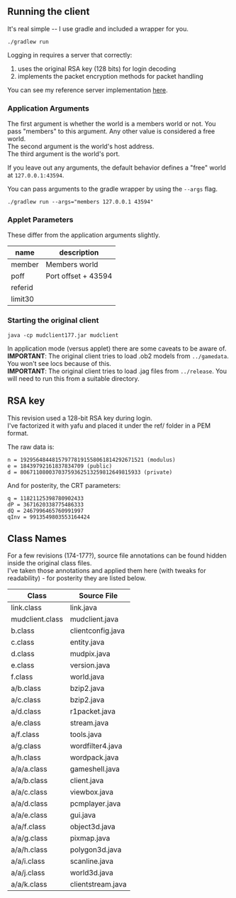 ## Running the client

It's real simple -- I use gradle and included a wrapper for you.

```
./gradlew run
```

Logging in requires a server that correctly:
1) uses the original RSA key (128 bits) for login decoding
2) implements the packet encryption methods for packet handling

You can see my reference server implementation [here](https://github.com/Pazaz/RSC-177-Server).

### Application Arguments

The first argument is whether the world is a members world or not. You pass "members" to this argument. Any other value is considered a free world.  
The second argument is the world's host address.  
The third argument is the world's port.

If you leave out any arguments, the default behavior defines a "free" world at `127.0.0.1:43594`.

You can pass arguments to the gradle wrapper by using the `--args` flag.

```
./gradlew run --args="members 127.0.0.1 43594"
```

### Applet Parameters

These differ from the application arguments slightly.

|name|description|
|-|-|
|member|Members world|
|poff|Port offset + 43594|
|referid||
|limit30||

### Starting the original client

```
java -cp mudclient177.jar mudclient
```

In application mode (versus applet) there are some caveats to be aware of.  
**IMPORTANT**: The original client tries to load .ob2 models from `../gamedata`. You won't see locs because of this.  
**IMPORTANT**: The original client tries to load .jag files from `../release`. You will need to run this from a suitable directory.

## RSA key

This revision used a 128-bit RSA key during login.  
I've factorized it with yafu and placed it under the ref/ folder in a PEM format.

The raw data is:  
```
n = 192956484481579778191558061814292671521 (modulus)
e = 18439792161837834709 (public)
d = 80671108003703759362513259812649815933 (private)
```

And for posterity, the CRT parameters:
```
q = 11821125398780902433
dP = 3671620338775486333
dQ = 2467996465760991997
qInv = 9913549803553164424
```

## Class Names

For a few revisions (174-177?), source file annotations can be found hidden inside the original class files.  
I've taken those annotations and applied them here (with tweaks for readability) - for posterity they are listed below.

|Class|Source File|
|-|-|
|link.class|link.java|
|mudclient.class|mudclient.java|
|b.class|clientconfig.java|
|c.class|entity.java|
|d.class|mudpix.java|
|e.class|version.java|
|f.class|world.java|
|a/b.class|bzip2.java|
|a/c.class|bzip2.java|
|a/d.class|r1packet.java|
|a/e.class|stream.java|
|a/f.class|tools.java|
|a/g.class|wordfilter4.java|
|a/h.class|wordpack.java|
|a/a/a.class|gameshell.java|
|a/a/b.class|client.java|
|a/a/c.class|viewbox.java|
|a/a/d.class|pcmplayer.java|
|a/a/e.class|gui.java|
|a/a/f.class|object3d.java|
|a/a/g.class|pixmap.java|
|a/a/h.class|polygon3d.java|
|a/a/i.class|scanline.java|
|a/a/j.class|world3d.java|
|a/a/k.class|clientstream.java|
